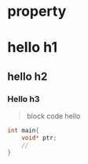 # property

# hello h1
## hello h2
### Hello h3

> block code
hello


```c++
int main{
    void* ptr;
    //
}

```